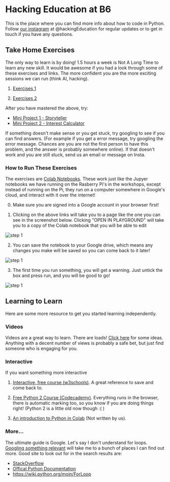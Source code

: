 # Hacking Education at B6

This is the place where you can find more info about how to code in Python. Follow [our instagram](https://www.instagram.com/hackingeducation/) at @hackingEducation for regular updates or to get in touch if you have any questions.

## Take Home Exercises

The only way to learn is by doing! 1.5 hours a week is Not A Long Time to learn any new skill. It would be awesome if you had a look through some of these exercises and links. The more confident you are the more exciting sessions we can run (think AI, hacking).

1) [Exercises 1](https://colab.research.google.com/drive/1a76Un6bnMYSeZ28Bnk33rOfNYuacuHUw)

2) [Exercises 2](https://colab.research.google.com/drive/1tkffouxa_kG3H2v80tEUWGNd2hm03LRR)

After you have mastered the above, try:

- [Mini Project 1 - Storyteller](https://colab.research.google.com/drive/1qjSi2-lcEbKYmsUCUMQBvcHWePgxrwSF)
- [Mini Project 2 - Interest Calculator](https://colab.research.google.com/drive/1SlEELT5xSyQZN9iyt8P8-ukwpBjREFdk)

If something doesn't make sense or you get stuck, try googling to see if you can find answers. (For example if you get a error message, try googling the error message. Chances are you are not the first person to have this problem, and the answer is probably somewhere online).  If that doesn't work and you are still stuck, send us an email or message on Insta.

### How to Run These Exercises

The exercises are [Colab Notebooks](https://colab.research.google.com/). These work just like the Jupyer notebooks we have running on the Rasberry Pi's in the workshops, except instead of running on the Pi, they run on a computer somewhere in Google's cloud, and interact with it over the internet!

0) Make sure you are signed into a Google account in your browser first! 

1) Clicking on the above links will take you to a page like the one you can see in the screenshot below. Clicking "OPEN IN PLAYGROUND" will take you to a copy of the Colab notebook that you will be able to edit

![step 1](https://i.imgur.com/R1sfJad.png)

2) You can save the notebook to your Google drive, which means any changes you make will be saved so you can come back to it later! 

![step 1](https://i.imgur.com/3tcaFLa.png)

3) The first time you run something, you will get a warning. Just untick the box and press run, and you will be good to go!

![step 1](https://i.imgur.com/R1sfJad.png)



## Learning to Learn

Here are some more resource to get you started learning independently.

### Videos

Videos are a great way to learn. There are loads! [Click here](https://www.youtube.com/results?search_query=introduxction+to+python) for some ideas. Anything with a decent number of views is probably a safe bet, but just find someone who is engaging for you.


### Interactive

If you want something more interactive

1) [Interactive, free course (w3schools)](https://www.w3schools.com/python/default.asp). A great reference to save and come back to.

1) [Free Python 2 Course (Codecademy)](https://www.codecademy.com/learn/learn-python). Everything runs in the browser, there is automatic marking too, so you know if you are doing things right! (Python 2 is a little old now though :( )

2) [An introduction to Python in Colab](https://colab.research.google.com/github/ondrolexa/r-python/blob/master/01-Introduction-to-Python.ipynb) (Not written by us).


### More...

The ultimate guide is Google. Let's say I don't understand for loops. [Googling something relevant](http://lmgtfy.com/?q=how+do+for+loops+work+in+python) will take me to a bunch of places I can find out more. Good site to look out for in the search results are:
- [StackOverflow](https://stackoverflow.com/)
- [Offical Python Documentation](https://docs.python.org/3/)
- https://wiki.python.org/moin/ForLoop

